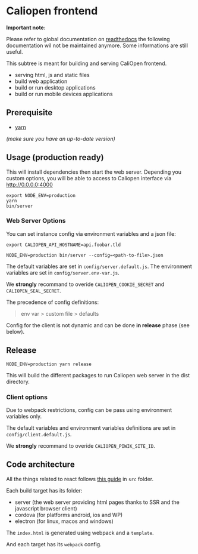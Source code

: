 # Caliopen frontend

**Important note:**

Please refer to global documentation on [readthedocs](http://caliopen.readthedocs.io/en/latest/) the following documentation wil not be maintained anymore. Some informations are still useful.

This subtree is meant for building and serving CaliOpen frontend.

* serving html, js and static files
* build web application
* build or run desktop applications
* build or run mobile devices applications

## Prerequisite

* [yarn](https://yarnpkg.com/en/docs/install)

_(make sure you have an up-to-date version)_

## Usage (production ready)

This will install dependencies then start the web server. Depending you custom options, you will be
able to access to Caliopen interface via http://0.0.0.0:4000

```
export NODE_ENV=production
yarn
bin/server
```

### Web Server Options

You can set instance config via environment variables and a json file:

```
export CALIOPEN_API_HOSTNAME=api.foobar.tld
```

```
NODE_ENV=production bin/server --config=<path-to-file>.json
```

The default variables are set in `config/server.default.js`.
The environment variables are set in `config/server.env-var.js`.

We **strongly** recommand to overide `CALIOPEN_COOKIE_SECRET` and `CALIOPEN_SEAL_SECRET`.

The precedence of config definitions:

> env var > custom file > defaults

Config for the client is not dynamic and can be done **in release** phase (see below).

## Release

```
NODE_ENV=production yarn release
```

This will build the different packages to run Caliopen web server in the dist directory.

### Client options

Due to webpack restrictions, config can be pass using environment variables only.

The default variables and environment variables definitions are set in `config/client.default.js`.

We **strongly** recommand to overide `CALIOPEN_PIWIK_SITE_ID`.

## Code architecture

All the things related to react follows [this guide](https://medium.com/@alexmngn/how-to-better-organize-your-react-applications-2fd3ea1920f1#.rwqbggzgf) in `src` folder.

Each build target has its folder:

* server (the web server providing html pages thanks to SSR and the javascript browser client)
* cordova (for platforms android, ios and WP)
* electron (for linux, macos and windows)

The `index.html` is generated using webpack and a `template`.

And each target has its `webpack` config.
